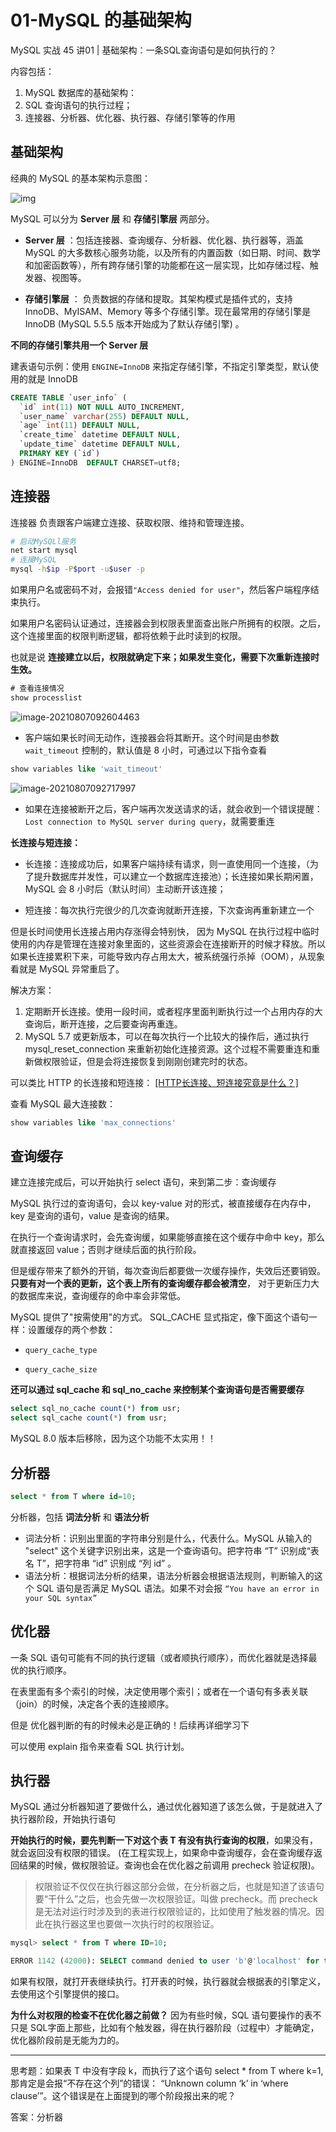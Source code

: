 # 01-MySQL 的基础架构
MySQL 实战 45 讲01 | 基础架构：一条SQL查询语句是如何执行的？

内容包括：

1. MySQL 数据库的基础架构：
2. SQL 查询语句的执行过程；
3. 连接器、分析器、优化器、执行器、存储引擎等的作用

## 基础架构

经典的 MySQL 的基本架构示意图：

![img](https://image.kongxiao.top/20210806172606.png)

MySQL 可以分为 **Server 层** 和 **存储引擎层** 两部分。

- **Server 层** ：包括连接器、查询缓存、分析器、优化器、执行器等，涵盖 MySQL 的大多数核心服务功能，以及所有的内置函数（如日期、时间、数学和加密函数等），所有跨存储引擎的功能都在这一层实现，比如存储过程、触发器、视图等。

- **存储引擎层** ： 负责数据的存储和提取。其架构模式是插件式的，支持 InnoDB、MyISAM、Memory 等多个存储引擎。现在最常用的存储引擎是 InnoDB (MySQL 5.5.5 版本开始成为了默认存储引擎) 。

**不同的存储引擎共用一个 Server 层**

建表语句示例：使用 `ENGINE=InnoDB` 来指定存储引擎，不指定引擎类型，默认使用的就是 InnoDB

```sql
CREATE TABLE `user_info` (
  `id` int(11) NOT NULL AUTO_INCREMENT,
  `user_name` varchar(255) DEFAULT NULL,
  `age` int(11) DEFAULT NULL,
  `create_time` datetime DEFAULT NULL,
  `update_time` datetime DEFAULT NULL,
  PRIMARY KEY (`id`)
) ENGINE=InnoDB  DEFAULT CHARSET=utf8;
```


## 连接器

连接器 负责跟客户端建立连接、获取权限、维持和管理连接。

```bash
# 启动MySQLl服务
net start mysql
# 连接MySQL
mysql -h$ip -P$port -u$user -p
```

如果用户名或密码不对，会报错`"Access denied for user"`，然后客户端程序结束执行。

如果用户名密码认证通过，连接器会到权限表里面查出账户所拥有的权限。之后，这个连接里面的权限判断逻辑，都将依赖于此时读到的权限。

也就是说 **连接建立以后，权限就确定下来；如果发生变化，需要下次重新连接时生效。**

```sql
# 查看连接情况
show processlist
```

![image-20210807092604463](https://image.kongxiao.top/20210807092605.png)

- 客户端如果长时间无动作，连接器会将其断开。这个时间是由参数 `wait_timeout` 控制的，默认值是 8 小时，可通过以下指令查看

```sql
show variables like 'wait_timeout'
```

![image-20210807092717997](https://image.kongxiao.top/20210807092719.png)

- 如果在连接被断开之后，客户端再次发送请求的话，就会收到一个错误提醒：`Lost connection to MySQL server during query`，就需要重连

**长连接与短连接：**

- 长连接：连接成功后，如果客户端持续有请求，则一直使用同一个连接，（为了提升数据库并发性，可以建立一个数据库连接池）；长连接如果长期闲置，MySQL 会 8 小时后（默认时间）主动断开该连接；

- 短连接：每次执行完很少的几次查询就断开连接，下次查询再重新建立一个

但是长时间使用长连接占用内存涨得会特别快， 因为 MySQL 在执行过程中临时使用的内存是管理在连接对象里面的，这些资源会在连接断开的时候才释放。所以如果长连接累积下来，可能导致内存占用太大，被系统强行杀掉（OOM），从现象看就是 MySQL 异常重启了。

解决方案：

1. 定期断开长连接。使用一段时间，或者程序里面判断执行过一个占用内存的大查询后，断开连接，之后要查询再重连。
2. MySQL 5.7 或更新版本，可以在每次执行一个比较大的操作后，通过执行 mysql_reset_connection 来重新初始化连接资源。这个过程不需要重连和重新做权限验证，但是会将连接恢复到刚刚创建完时的状态。

可以类比 HTTP 的长连接和短连接：  [[HTTP长连接、短连接究竟是什么？]](https://www.cnblogs.com/gotodsp/p/6366163.html)



查看 MySQL 最大连接数：

```sql
show variables like 'max_connections'
```

## 查询缓存

建立连接完成后，可以开始执行 select 语句，来到第二步：查询缓存

MySQL 执行过的查询语句，会以 key-value 对的形式，被直接缓存在内存中，key 是查询的语句，value 是查询的结果。

在执行一个查询请求时，会先查询缓，如果能够直接在这个缓存中命中 key，那么就直接返回 value；否则才继续后面的执行阶段。

但是缓存带来了额外的开销，每次查询后都要做一次缓存操作，失效后还要销毁。**只要有对一个表的更新，这个表上所有的查询缓存都会被清空**， 对于更新压力大的数据库来说，查询缓存的命中率会非常低。

MySQL 提供了"按需使用"的方式。 SQL_CACHE 显式指定，像下面这个语句一样：设置缓存的两个参数：

- `query_cache_type` 

- `query_cache_size`

**还可以通过 sql_cache 和 sql_no_cache 来控制某个查询语句是否需要缓存**

```sql
select sql_no_cache count(*) from usr;
select sql_cache count(*) from usr;
```



MySQL 8.0 版本后移除，因为这个功能不太实用！！

## 分析器

```sql
select * from T where id=10;
```



分析器，包括 **词法分析** 和 **语法分析**

- 词法分析：识别出里面的字符串分别是什么，代表什么。MySQL 从输入的 "select" 这个关键字识别出来，这是一个查询语句。把字符串 “T” 识别成“表名 T”，把字符串 “id” 识别成 “列 id” 。
- 语法分析：根据词法分析的结果，语法分析器会根据语法规则，判断输入的这个 SQL 语句是否满足 MySQL 语法。如果不对会报 `“You have an error in your SQL syntax”`

## 优化器

一条 SQL 语句可能有不同的执行逻辑（或者顺执行顺序），而优化器就是选择最优的执行顺序。

在表里面有多个索引的时候，决定使用哪个索引；或者在一个语句有多表关联（join）的时候，决定各个表的连接顺序。

但是 优化器判断的有的时候未必是正确的！后续再详细学习下

可以使用 explain 指令来查看 SQL 执行计划。

## 执行器

MySQL 通过分析器知道了要做什么，通过优化器知道了该怎么做，于是就进入了执行器阶段，开始执行语句

**开始执行的时候，要先判断一下对这个表 T 有没有执行查询的权限**，如果没有，就会返回没有权限的错误。 (在工程实现上，如果命中查询缓存，会在查询缓存返回结果的时候，做权限验证。查询也会在优化器之前调用 precheck 验证权限)。

> 权限验证不仅仅在执行器这部分会做，在分析器之后，也就是知道了该语句要“干什么”之后，也会先做一次权限验证。叫做 precheck。而 precheck 是无法对运行时涉及到的表进行权限验证的，比如使用了触发器的情况。因此在执行器这里也要做一次执行时的权限验证。

```sql
mysql> select * from T where ID=10;

ERROR 1142 (42000): SELECT command denied to user 'b'@'localhost' for table 'T'
```

如果有权限，就打开表继续执行。打开表的时候，执行器就会根据表的引擎定义，去使用这个引擎提供的接口。

**为什么对权限的检查不在优化器之前做？** 因为有些时候，SQL 语句要操作的表不只是 SQL字面上那些，比如有个触发器，得在执行器阶段（过程中）才能确定，优化器阶段前是无能为力的。

-------

思考题：如果表 T 中没有字段 k，而执行了这个语句 select * from T where k=1, 那肯定是会报“不存在这个列”的错误： “Unknown column ‘k’ in ‘where clause’”。这个错误是在上面提到的哪个阶段报出来的呢？

答案：分析器

